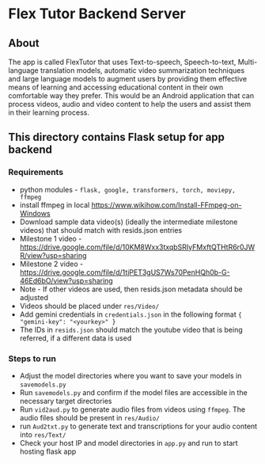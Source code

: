 # Flex Tutor Backend Server

## About

The app is called FlexTutor that uses Text-to-speech, Speech-to-text, Multi-language translation models, automatic video summarization techniques and large language models to augment users by providing them effective means of learning and accessing educational content in their own comfortable way they prefer. This would be an Android application that can process videos, audio and video content to help the users and assist them in their learning process.

## This directory contains Flask setup for app backend

### Requirements

- python modules - `flask, google, transformers, torch, moviepy, ffmpeg`
- install ffmpeg in local https://www.wikihow.com/Install-FFmpeg-on-Windows
- Download sample data video(s) (ideally the intermediate milestone videos) that should match with resids.json entries
- Milestone 1 video - https://drive.google.com/file/d/10KM8Wxx3txqbSRIyFMxftQTHtR6r0JWR/view?usp=sharing
- Milestone 2 video - https://drive.google.com/file/d/1tjPET3gUS7Ws70PenHQh0b-G-46Ed6bO/view?usp=sharing
- Note - If other videos are used, then resids.json metadata should be adjusted
- Videos should be placed under `res/Video/`
- Add gemini credentials in `credentials.json` in the following format `{
    "gemini-key": "<yourkey>"
}`
- The IDs in `resids.json` should match the youtube video that is being referred, if a different data is used
### Steps to run

- Adjust the model directories where you want to save your models in `savemodels.py`
- Run `savemodels.py` and confirm if the model files are accessible in the necessary target directories
- Run `vid2aud.py` to generate audio files from videos using `ffmpeg`. The audio files should be present in `res/Audio/`
- run `Aud2txt.py` to generate text and transcriptions for your audio content into `res/Text/`
- Check your host IP and model directories in `app.py` and run to start hosting flask app
